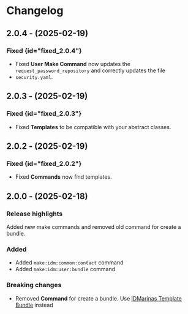# Changelog

## 2.0.4 - (2025-02-19)

### Fixed {id="fixed_2.0.4"}

* Fixed **User Make Command** now updates the `request_password_repository` and correctly updates the file
* `security.yaml`.

## 2.0.3 - (2025-02-19)

### Fixed {id="fixed_2.0.3"}

* Fixed **Templates** to be compatible with your abstract classes.

## 2.0.2 - (2025-02-19)

### Fixed {id="fixed_2.0.2"}

* Fixed **Commands** now find templates.

## 2.0.0 - (2025-02-18)

### Release highlights

Added new make commands and removed old command for create a bundle.

### Added

* Added `make:idm:common:contact` command
* Added `make:idm:user:bundle` command

### Breaking changes

* Removed **Command** for create a bundle.
  Use [IDMarinas Template Bundle](https://www.github.com/idmarinas/template-bundle) instead
